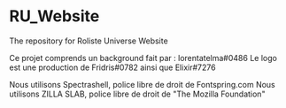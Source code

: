 # RU_Website
The repository for Roliste Universe Website

Ce projet comprends un background fait par : lorentatelma#0486
Le logo est une production de Fridris#0782 ainsi que Elixir#7276

Nous utilisons Spectrashell, police libre de droit de Fontspring.com
Nous utilisons ZILLA SLAB, police libre de droit de "The Mozilla Foundation"